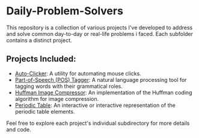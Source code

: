 # Daily-Problem-Solvers

This repository is a collection of various projects I've developed to address and solve common day-to-day or real-life problems i faced. Each subfolder contains a distinct project.

## Projects Included:

* [Auto-Clicker](https://github.com/VipranshOjha/Daily-Problem-Solvers/tree/main/Auto-Clicker): A utility for automating mouse clicks.
* [Part-of-Speech (POS) Tagger](https://github.com/VipranshOjha/Daily-Problem-Solvers/tree/main/Huffman-Image-Compressor): A natural language processing tool for tagging words with their grammatical roles.
* [Huffman Image Compressor](https://github.com/VipranshOjha/Daily-Problem-Solvers/tree/main/Periodic-Table): An implementation of the Huffman coding algorithm for image compression.
* [Periodic Table](https://github.com/VipranshOjha/Daily-Problem-Solvers/tree/main/Super-Resolution): An interactive or interactive representation of the periodic table elements.

Feel free to explore each project's individual subdirectory for more details and code.
